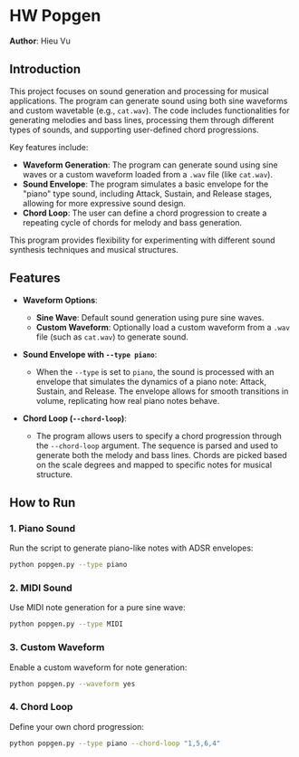 # HW Popgen

**Author**: Hieu Vu

## Introduction

This project focuses on sound generation and processing for musical applications. The program can generate sound using both sine waveforms and custom wavetable (e.g., `cat.wav`). The code includes functionalities for generating melodies and bass lines, processing them through different types of sounds, and supporting user-defined chord progressions.

Key features include:
- **Waveform Generation**: The program can generate sound using sine waves or a custom waveform loaded from a `.wav` file (like `cat.wav`).
- **Sound Envelope**: The program simulates a basic envelope for the "piano" type sound, including Attack, Sustain, and Release stages, allowing for more expressive sound design.
- **Chord Loop**: The user can define a chord progression to create a repeating cycle of chords for melody and bass generation.

This program provides flexibility for experimenting with different sound synthesis techniques and musical structures.

## Features

- **Waveform Options**:
  - **Sine Wave**: Default sound generation using pure sine waves.
  - **Custom Waveform**: Optionally load a custom waveform from a `.wav` file (such as `cat.wav`) to generate sound.
  
- **Sound Envelope with `--type piano`**: 
  - When the `--type` is set to `piano`, the sound is processed with an envelope that simulates the dynamics of a piano note: Attack, Sustain, and Release. The envelope allows for smooth transitions in volume, replicating how real piano notes behave.
  
- **Chord Loop (`--chord-loop`)**: 
  - The program allows users to specify a chord progression through the `--chord-loop` argument. The sequence is parsed and used to generate both the melody and bass lines. Chords are picked based on the scale degrees and mapped to specific notes for musical structure.

## How to Run
### 1. **Piano Sound**
Run the script to generate piano-like notes with ADSR envelopes:

```bash
python popgen.py --type piano
```

### 2. **MIDI Sound**
Use MIDI note generation for a pure sine wave:

```bash
python popgen.py --type MIDI
```
### 3. **Custom Waveform**
Enable a custom waveform for note generation:

```bash
python popgen.py --waveform yes
```
### 4. **Chord Loop**
Define your own chord progression:

```bash
python popgen.py --type piano --chord-loop "1,5,6,4"
```